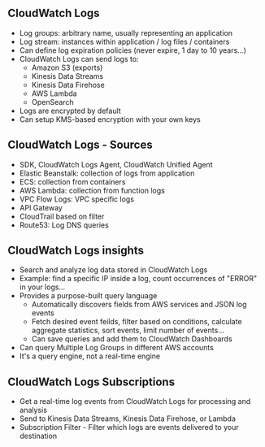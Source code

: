 ## CloudWatch Logs
- Log groups: arbitrary name, usually representing an application
- Log stream: instances within application / log files / containers
- Can define log expiration policies (never expire, 1 day to 10 years...)
- CloudWatch Logs can send logs to:
    - Amazon S3 (exports)
    - Kinesis Data Streams
    - Kinesis Data Firehose
    - AWS Lambda
    - OpenSearch
- Logs are encrypted by default
- Can setup KMS-based encryption with your own keys

## CloudWatch Logs - Sources
- SDK, CloudWatch Logs Agent, CloudWatch Unified Agent
- Elastic Beanstalk: collection of logs from application
- ECS: collection from containers
- AWS Lambda: collection from function logs
- VPC Flow Logs: VPC specific logs
- API Gateway
- CloudTrail based on filter
- Route53: Log DNS queries

## CloudWatch Logs insights
- Search and analyze log data stored in CloudWatch Logs
- Example: find a specific IP inside a log, count occurrences of "ERROR" in your logs...
- Provides a purpose-built query language
    - Automatically discovers fields from AWS services and JSON log events
    - Fetch desired event feilds, filter based on conditions, calculate aggregate statistics, sort events, limit number of events...
    - Can save queries and add them to CloudWatch Dashboards
- Can query Multiple Log Groups in different AWS accounts
- It's a query engine, not a real-time engine

## CloudWatch Logs Subscriptions

- Get a real-time log events from CloudWatch Logs for processing and analysis
- Send to Kinesis Data Streams, Kinesis Data Firehose, or Lambda
- Subscription Filter - Filter which logs are events delivered to your destination